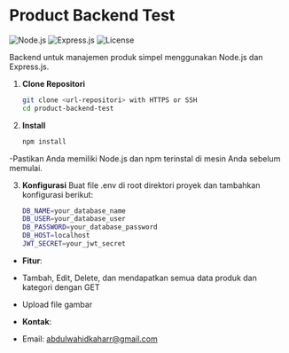 # Product Backend Test

![Node.js](https://img.shields.io/badge/Node.js-v14.17.0-green)
![Express.js](https://img.shields.io/badge/Express.js-v4.19.2-blue)
![License](https://img.shields.io/badge/License-ISC-yellow)

Backend untuk manajemen produk simpel menggunakan Node.js dan Express.js.

1. **Clone Repositori**
   ```bash
   git clone <url-repositori> with HTTPS or SSH
   cd product-backend-test

2. **Install**
   ```bash
   npm install

-Pastikan Anda memiliki Node.js dan npm terinstal di mesin Anda sebelum memulai.

3. **Konfigurasi**
   Buat file .env di root direktori proyek dan tambahkan konfigurasi berikut:
   ```bash
   DB_NAME=your_database_name
   DB_USER=your_database_user
   DB_PASSWORD=your_database_password
   DB_HOST=localhost
   JWT_SECRET=your_jwt_secret

- **Fitur**:
- Tambah, Edit, Delete, dan mendapatkan semua data produk dan kategori dengan GET
- Upload file gambar

- **Kontak**:
- Email: abdulwahidkaharr@gmail.com
